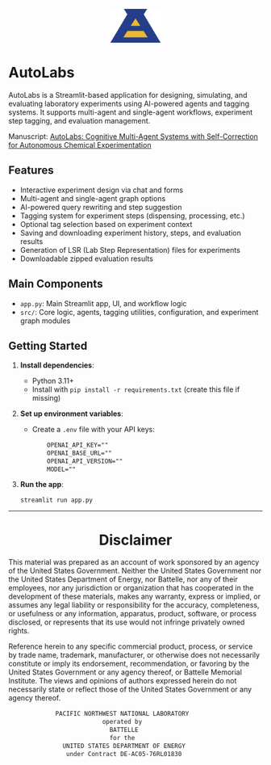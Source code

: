 
<p align="center">
   <img src="images/logo.png" alt="AutoLabs Logo" width="100" />
</p>

# AutoLabs

AutoLabs is a Streamlit-based application for designing, simulating, and evaluating laboratory experiments using AI-powered agents and tagging systems. It supports multi-agent and single-agent workflows, experiment step tagging, and evaluation management.

Manuscript: [AutoLabs: Cognitive Multi-Agent Systems with Self-Correction for
Autonomous Chemical Experimentation](https://arxiv.org/abs/2509.25651)

## Features
- Interactive experiment design via chat and forms
- Multi-agent and single-agent graph options
- AI-powered query rewriting and step suggestion
- Tagging system for experiment steps (dispensing, processing, etc.)
- Optional tag selection based on experiment context
- Saving and downloading experiment history, steps, and evaluation results
- Generation of LSR (Lab Step Representation) files for experiments
- Downloadable zipped evaluation results

## Main Components
- `app.py`: Main Streamlit app, UI, and workflow logic
- `src/`: Core logic, agents, tagging utilities, configuration, and experiment graph modules


## Getting Started


1. **Install dependencies**:

   - Python 3.11+
   - Install with `pip install -r requirements.txt` (create this file if missing)
2. **Set up environment variables**:
   - Create a `.env` file with your API keys:

     ```
         OPENAI_API_KEY=""
         OPENAI_BASE_URL=""
         OPENAI_API_VERSION=""
         MODEL=""
     ```
3. **Run the app**:

   ```
   streamlit run app.py
   ```

----

<h1 style="text-align:center;">Disclaimer</h1>

This material was prepared as an account of work sponsored by an agency of the
United States Government.  Neither the United States Government nor the United
States Department of Energy, nor Battelle, nor any of their employees, nor any
jurisdiction or organization that has cooperated in the development of these
materials, makes any warranty, express or implied, or assumes any legal
liability or responsibility for the accuracy, completeness, or usefulness or
any information, apparatus, product, software, or process disclosed, or
represents that its use would not infringe privately owned rights.
 
Reference herein to any specific commercial product, process, or service by
trade name, trademark, manufacturer, or otherwise does not necessarily
constitute or imply its endorsement, recommendation, or favoring by the United
States Government or any agency thereof, or Battelle Memorial Institute. The
views and opinions of authors expressed herein do not necessarily state or
reflect those of the United States Government or any agency thereof.
 
                 PACIFIC NORTHWEST NATIONAL LABORATORY
                              operated by
                                BATTELLE
                                for the
                   UNITED STATES DEPARTMENT OF ENERGY
                    under Contract DE-AC05-76RL01830